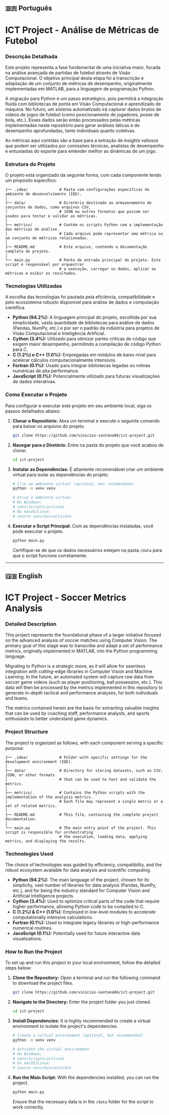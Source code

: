 ## 🇧🇷 Português

# ICT Project - Análise de Métricas de Futebol

### Descrição Detalhada

Este projeto representa a fase fundamental de uma iniciativa maior, focada na análise avançada de partidas de futebol através de Visão Computacional. O objetivo principal desta etapa foi a transcrição e adaptação de um conjunto de métricas de desempenho, originalmente implementadas em MATLAB, para a linguagem de programação Python.

A migração para Python é um passo estratégico, pois permitirá a integração fluida com bibliotecas de ponta em Visão Computacional e aprendizado de máquina. No futuro, um sistema automatizado irá capturar dados brutos de vídeos de jogos de futebol (como posicionamento de jogadores, posse de bola, etc.). Esses dados serão então processados pelas métricas implementadas neste repositório para gerar análises táticas e de desempenho aprofundadas, tanto individuais quanto coletivas.

As métricas aqui contidas são a base para a extração de insights valiosos que podem ser utilizados por comissões técnicas, analistas de desempenho e entusiastas do esporte para entender melhor as dinâmicas de um jogo.

### Estrutura do Projeto

O projeto está organizado da seguinte forma, com cada componente tendo um propósito específico:

```
├── .idea/              # Pasta com configurações específicas do ambiente de desenvolvimento (IDE).
│
├── data/               # Diretório destinado ao armazenamento de conjuntos de dados, como arquivos CSV,
│                       # JSON ou outros formatos que possam ser usados para testar e validar as métricas.
│
├── metrics/            # Contém os scripts Python com a implementação das métricas de análise.
│                       # Cada arquivo pode representar uma métrica ou um conjunto de métricas relacionadas.
│
├── README.md           # Este arquivo, contendo a documentação completa do projeto.
│
└── main.py             # Ponto de entrada principal do projeto. Este script é responsável por orquestrar
                        # a execução, carregar os dados, aplicar as métricas e exibir os resultados.
```

### Tecnologias Utilizadas

A escolha das tecnologias foi pautada pela eficiência, compatibilidade e pelo ecossistema robusto disponível para análise de dados e computação científica.

  * **Python (94.2%):** A linguagem principal do projeto, escolhida por sua simplicidade, vasta quantidade de bibliotecas para análise de dados (Pandas, NumPy, etc.) e por ser o padrão da indústria para projetos de Visão Computacional e Inteligência Artificial.
  * **Cython (3.4%):** Utilizado para otimizar partes críticas do código que exigem maior desempenho, permitindo a compilação de código Python para C.
  * **C (1.2%) e C++ (1.0%):** Empregadas em módulos de baixo nível para acelerar cálculos computacionalmente intensivos.
  * **Fortran (0.1%):** Usado para integrar bibliotecas legadas ou rotinas numéricas de alta performance.
  * **JavaScript (0.1%):** Potencialmente utilizado para futuras visualizações de dados interativas.

### Como Executar o Projeto

Para configurar e executar este projeto em seu ambiente local, siga os passos detalhados abaixo:

1.  **Clonar o Repositório:** Abra um terminal e execute o seguinte comando para baixar os arquivos do projeto.
    ```bash
    git clone https://github.com/vinicius-santana04/ict-project.git
    ```
2.  **Navegar para o Diretório:** Entre na pasta do projeto que você acabou de clonar.
    ```bash
    cd ict-project
    ```
3.  **Instalar as Dependências:** É altamente recomendável criar um ambiente virtual para isolar as dependências do projeto.
    ```bash
    # Crie um ambiente virtual (opcional, mas recomendado)
    python -m venv venv

    # Ative o ambiente virtual
    # No Windows:
    # venv\Scripts\activate
    # No macOS/Linux:
    # source venv/bin/activate
    ```
4.  **Executar o Script Principal:** Com as dependências instaladas, você pode executar o projeto.
    ```bash
    python main.py
    ```
    Certifique-se de que os dados necessários estejam na pasta `/data` para que o script funcione corretamente.

-----

## 🇬🇧 English

# ICT Project - Soccer Metrics Analysis

### Detailed Description

This project represents the foundational phase of a larger initiative focused on the advanced analysis of soccer matches using Computer Vision. The primary goal of this stage was to transcribe and adapt a set of performance metrics, originally implemented in MATLAB, into the Python programming language.

Migrating to Python is a strategic move, as it will allow for seamless integration with cutting-edge libraries in Computer Vision and Machine Learning. In the future, an automated system will capture raw data from soccer game videos (such as player positioning, ball possession, etc.). This data will then be processed by the metrics implemented in this repository to generate in-depth tactical and performance analyses, for both individuals and teams.

The metrics contained herein are the basis for extracting valuable insights that can be used by coaching staff, performance analysts, and sports enthusiasts to better understand game dynamics.

### Project Structure

The project is organized as follows, with each component serving a specific purpose:

```
├── .idea/              # Folder with specific settings for the development environment (IDE).
│
├── data/               # Directory for storing datasets, such as CSV, JSON, or other formats
│                       # that can be used to test and validate the metrics.
│
├── metrics/            # Contains the Python scripts with the implementation of the analysis metrics.
│                       # Each file may represent a single metric or a set of related metrics.
│
├── README.md           # This file, containing the complete project documentation.
│
└── main.py             # The main entry point of the project. This script is responsible for orchestrating
                        # the execution, loading data, applying metrics, and displaying the results.
```

### Technologies Used

The choice of technologies was guided by efficiency, compatibility, and the robust ecosystem available for data analysis and scientific computing.

  * **Python (94.2%):** The main language of the project, chosen for its simplicity, vast number of libraries for data analysis (Pandas, NumPy, etc.), and for being the industry standard for Computer Vision and Artificial Intelligence projects.
  * **Cython (3.4%):** Used to optimize critical parts of the code that require higher performance, allowing Python code to be compiled to C.
  * **C (1.2%) & C++ (1.0%):** Employed in low-level modules to accelerate computationally intensive calculations.
  * **Fortran (0.1%):** Used to integrate legacy libraries or high-performance numerical routines.
  * **JavaScript (0.1%):** Potentially used for future interactive data visualizations.

### How to Run the Project

To set up and run this project in your local environment, follow the detailed steps below:

1.  **Clone the Repository:** Open a terminal and run the following command to download the project files.
    ```bash
    git clone https://github.com/vinicius-santana04/ict-project.git
    ```
2.  **Navigate to the Directory:** Enter the project folder you just cloned.
    ```bash
    cd ict-project
    ```
3.  **Install Dependencies:** It is highly recommended to create a virtual environment to isolate the project's dependencies.
    ```bash
    # Create a virtual environment (optional, but recommended)
    python -m venv venv

    # Activate the virtual environment
    # On Windows:
    # venv\Scripts\activate
    # On macOS/Linux:
    # source venv/bin/activate
    ```
4.  **Run the Main Script:** With the dependencies installed, you can run the project.
    ```bash
    python main.py
    ```
    Ensure that the necessary data is in the `/data` folder for the script to work correctly.
